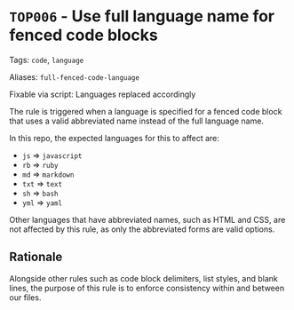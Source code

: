 # `TOP006` - Use full language name for fenced code blocks

Tags: `code`, `language`

Aliases: `full-fenced-code-language`

Fixable via script: Languages replaced accordingly

The rule is triggered when a language is specified for a fenced code block that uses a valid abbreviated name instead of the full language name.

In this repo, the expected languages for this to affect are:

- `js` => `javascript`
- `rb` => `ruby`
- `md` => `markdown`
- `txt` => `text`
- `sh` => `bash`
- `yml` => `yaml`

Other languages that have abbreviated names, such as HTML and CSS, are not affected by this rule, as only the abbreviated forms are valid options.

## Rationale

Alongside other rules such as code block delimiters, list styles, and blank lines, the purpose of this rule is to enforce consistency within and between our files.
